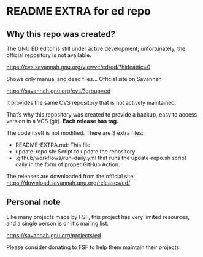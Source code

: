 # README EXTRA for ed repo

## Why this repo was created?

The GNU ED editor is still under active development; unfortunately, the official repository is not available.


https://cvs.savannah.gnu.org/viewvc/ed/ed/?hideattic=0


Shows only manual and dead files… Official site on Savannah


https://savannah.gnu.org/cvs/?group=ed


It provides the same CVS repository that is not actively maintained.


That’s why this repository was created to provide a backup, easy to access version in
a VCS (git). **Each release has tag.**


The code itself is not modified. There are 3 extra files: 

- README-EXTRA.md: This file.
- update-repo.sh: Script to update the repository.
- .github/workflows/run-daily.yml that runs the update-repo.sh script daily in the form of proper GitHub Action.

The releases are downloaded from the official site:
https://download.savannah.gnu.org/releases/ed/

## Personal note
Like many projects made by FSF, this project has very limited resources, and a single person is on it's mailing list.


https://savannah.gnu.org/projects/ed


Please consider donating to FSF to help them maintain their projects.
